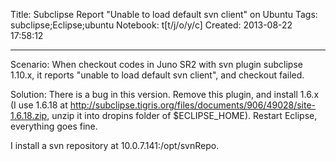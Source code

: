 Title: Subclipse Report "Unable to load default svn client" on Ubuntu
Tags: subclipse;Eclipse;ubuntu
Notebook: t[t/j/o/y/c]
Created: 2013-08-22 17:58:12

------

Scenario: When checkout codes in Juno SR2 with svn plugin subclipse 1.10.x, it reports "unable to load default svn client", and checkout failed.

 
Solution: There is a bug in this version. Remove this plugin, and install 1.6.x (I use 1.6.18 at http://subclipse.tigris.org/files/documents/906/49028/site-1.6.18.zip, unzip it into dropins folder of $ECLIPSE_HOME). Restart Eclipse, everything goes fine.


 

I install a svn repository at 10.0.7.141:/opt/svnRepo.